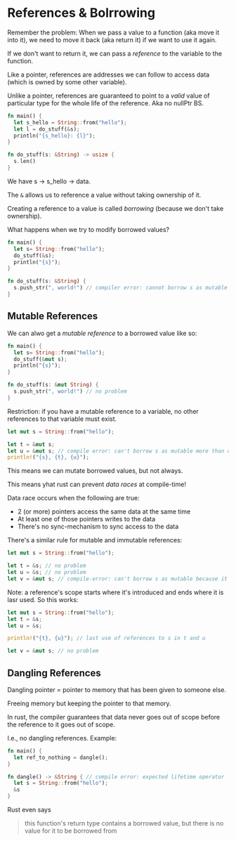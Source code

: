 # References & Bolrrowing

Remember the problem: When we pass a value to a function (aka move it into it), we need to move it back (aka return it) if we want to use it again.
  
If we don't want to return it, we can pass a _reference_ to the variable to the function.
  
Like a pointer, references are addresses we can follow to access data (which is owned by some other variable).
  
Unlike a pointer, references are guaranteed to point to a _valid_ value of particular type for the whole life of the reference. Aka no nullPtr BS.

```rust
fn main() {
  let s_hello = String::from("hello");
  let l = do_stuff(&s);
  println("{s_hello}: {l}");
}

fn do_stuff(s: &String) -> usize {
  s.len()
}
```

We have s -> s_hello -> data.
  
The `&` allows us to reference a value without taking ownership of it.
  
Creating a reference to a value is called _borrowing_ (because we don't take ownership).
  
What happens when we try to modify borrowed values?

```rust
fn main() {
  let s= String::from("hello");
  do_stuff(&s);
  println("{s}");
}

fn do_stuff(s: &String) {
  s.push_str(", world!") // compiler error: cannot borrow s as mutable
}
```

## Mutable References

We can alwo get a _mutable reference_ to a borrowed value like so:

```rust
fn main() {
  let s= String::from("hello");
  do_stuff(&mut s);
  println("{s}");
}

fn do_stuff(s: &mut String) {
  s.push_str(", world!") // no problem
}
```

Restriction: if you have a mutable reference to a variable, no other references to that variable must exist.

```rust
let mut s = String::from("hello");

let t = &mut s;
let u = &mut s; // compile error: can't borrow s as mutable more than once
println!("{s}, {t}, {u}");
```

This means we can mutate borrowed values, but not always.
  
This means yhat rust can prevent _data races_ at compile-time!
  
Data race occurs when the following are true:
* 2 (or more) pointers access the same data at the same time
* At least one of those pointers writes to the data
* There's no sync-mechanism to sync access to the data
  
There's a similar rule for mutable and immutable references:

```rust
let mut s = String::from("hello");

let t = &s; // no problem
let u = &s; // no problem
let v = &mut s; // compile-error: can't borrow s as mutable because it's also borrowed asa immutable
```

Note: a reference's scope starts where it's introduced and ends where it is lasr used. So this works:

```rust
let mut s = String::from("hello");
let t = &s;
let u = &s;

println!("{t}, {u}"); // last use of references to s in t and u

let v = &mut s; // no problem
```

## Dangling References

Dangling pointer = pointer to memory that has been given to someone else.
  
Freeing memory but keeping the pointer to that memory.
  
In rust, the compiler guarantees that data never goes out of scope before the reference to it goes out of scope.
  
I.e., no dangling references. Example:

```rust
fn main() {
  let ref_to_nothing = dangle();
}

fn dangle() -> &String { // compile error: expected lifetime operator
  let s = String::from("hello");
  &s
}
```

Rust even says

> this function's return type contains a borrowed value, but there is no value
> for it to be borrowed from



























